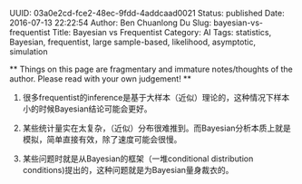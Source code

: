 UUID: 03a0e2cd-fce2-48ec-9fdd-4addcaad0021
Status: published
Date: 2016-07-13 22:22:54
Author: Ben Chuanlong Du
Slug: bayesian-vs-frequentist
Title: Bayesian vs Frequentist
Category: AI
Tags: statistics, Bayesian, frequentist, large sample-based, likelihood, asymptotic, simulation

**
Things on this page are
fragmentary and immature notes/thoughts of the author.
Please read with your own judgement!
**

1. 很多frequentist的inference是基于大样本（近似）理论的，这种情况下样本小的时候Bayesian结论可能会更好。

2. 某些统计量实在太复杂，（近似）分布很难推到。而Bayesian分析本质上就是模拟，简单直接有效，除了速度可能会很慢。

3. 某些问题时就是从Bayesian的框架（一堆conditional distribution conditions)提出的，这种问题就是为Bayesian量身裁衣的。



